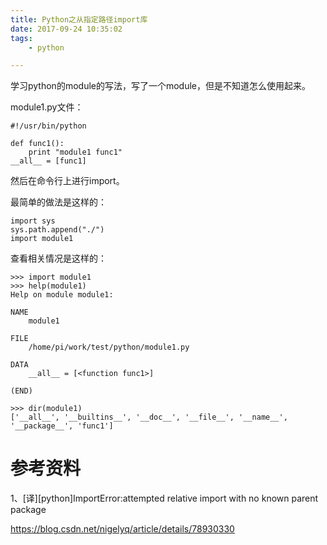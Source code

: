 ```yaml
---
title: Python之从指定路径import库
date: 2017-09-24 10:35:02
tags:
	- python

---
```




学习python的module的写法，写了一个module，但是不知道怎么使用起来。

module1.py文件：

```
#!/usr/bin/python

def func1():
	print "module1 func1"
__all__ = [func1]
```

然后在命令行上进行import。

最简单的做法是这样的：

```
import sys
sys.path.append("./")
import module1

```

查看相关情况是这样的：

```
>>> import module1
>>> help(module1)
Help on module module1:

NAME
    module1

FILE
    /home/pi/work/test/python/module1.py

DATA
    __all__ = [<function func1>]

(END)

>>> dir(module1)
['__all__', '__builtins__', '__doc__', '__file__', '__name__', '__package__', 'func1']
```





# 参考资料

1、[译][python]ImportError:attempted relative import with no known parent package

https://blog.csdn.net/nigelyq/article/details/78930330